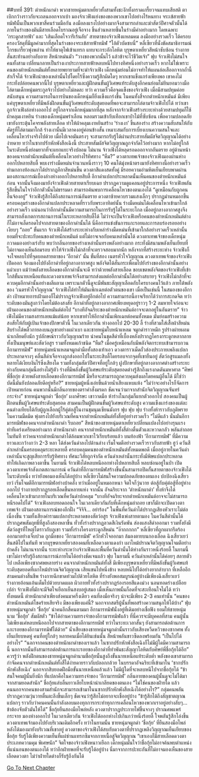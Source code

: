 ##บทที่ 391: ตำหนักผาดำ
พวกชายหนุ่มตาเหยี่ยวทั้งสามทั้งชะงักทั้งกราดเกรี้ยวจนแทบเสียสติ ตาเบิกกว้างราวกับจะถลนออกจากเบ้า มองจ้าเวฟิงแย่งของของพวกเขาไปอย่างไร้หนทาง
จระเข้สายฟ้าทมิฬนั้นเป็นพวกเขาสี่คนร่วมมือกัน ลงมือลงแรงไปอย่างมากจึงสามารถล่าและฆ่าสัตว์ปีศาจตัวนั้นได้ ภายในร่างของมันมีสายเลือดโบราณอยู่เจือจาง ชิ้นส่วนหลายชิ้นในร่างมีค่าอย่างมาก โดยเฉพาะ ‘กระดูกสายฟ้า’ และ ‘เส้นเลือดใจวารีเร้นลับ’
สายตาของจ้าวเฟิงแหลมคม ลงมืออย่างรวดเร็ว ได้ครอบครองวัสดุที่มีมูลค่ามากที่สุดในร่างของจระเข้สายฟ้าทมิฬ
“ไอ้ตัวบัดซบนี่”
หลี่เซียวที่นั่งขัดสมาธิอารมณ์โกรธเกรี้ยวพุ่งพล่าน ทำให้ธาตุไฟเข้าแทรก แทบจะกระอักโลหิต
บุรุษตาเหยี่ยวสีหน้าซับซ้อน ร่างกายสั่นสะท้านอย่างอับอาย สีหน้าหม่นมัว “วางของพวกนั้นไว้ แล้วข้าจะไว้ชีวิตเจ้า”
ฟุบ
จ้าวเฟิงไม่สนใจคนทั้งสาม เปลี่ยนกลายเป็นร่างเงาประกายสายฟ้าหลบหนีไปทางทิศหนึ่งอย่างรวดเร็ว
หากไม่ใช่เพราะคนของตำหนักเหมันต์ทั้งหลายพยายามที่จะฆ่าจ้าวเฟิง เด็กหนุ่มย่อมไม่อาจทำให้แผนล่อเสืออกจากถ้ำนี้สำเร็จได้
จ้าวเฟิงนำของเหล่านั้นไปโดยไร้ซึ่งความรู้สึกผิดใดๆ หากเขาแข็งแกร่งเพียงพอ เขาคงไม่กระทั่งปล่อยคนพวกนี้ไป
บุรุษตาเหยี่ยวและผู้ฝึกตนขั้นผู้วิเศษแท้ระดับสูงอีกคนย่อมไม่ยินยอมวางมือ ไล่ตามเด็กหนุ่มตระกูลจ้าวไปอย่างไม่ลดละ
ทว่า
ความเร็วคือจุดแข็งของจ้าวเฟิง เมื่อมีสามปทุมค่อยสนับสนุน ความสามารถในการบินของเด็กหนุ่มก็ยิ่งแข็งแกร่งขึ้น
ในคนทั้งสี่จากตำหนักเหมันต์ มีเพียงแค่บุรุษตาเหยี่ยวที่มีพลังฝึกตนขั้นผู้วิเศษแท้ระดับสุดยอดที่พอจะสามารถไล่ตามจ้าวเฟิงไปได้ ทว่าเขาถูกจ้าวเฟิงล่อห่างออกไป อยู่ไกลจากเด็กหนุ่มมากที่สุด
หลังจากจ้าวเฟิงสร้างระยะห่างด้วยสามปทุมก็ใช้ผ้าคลุมเงาหยิน ร่างของเด็กหนุ่มพร่าเลือน หลอมรวมเข้ากับเทือกเขาป่าไม้ที่ซับซ้อน
เพื่อความปลอดภัย เขายังกระตุ้นโคจรพลังสายเลือด ทำให้ผ้าคลุมเงาหยินสร้าง ‘ร่างเงา’ ขึ้นสองร่าง สร้างความสับสนให้กับศัตรูที่ไล่ตามมาใกล้
ร่างเงานั้นมีเวลาคงอยู่ค่อนข้างสั้น เหมาะสมกับการเบี่ยงเบนความสนใจและเคลื่อนไหวร่างจริงไปด้วย
เมื่อไปเจอมันตรงๆ จะสามารถรับรู้ได้ผ่านประสาทสัมผัสจิตวิญญาณได้อย่างง่ายดาย ทว่าในซากปรักหักพังสือเฉิงนี้ ประสาทสัมผัสจิตวิญญาณถูกจำกัดไว้อย่างมาก หากไม่อยู่ใกล้ในระดับหนึ่งย่อมยากที่จะแยกแยะจริงปลอม
ไม่นาน
จ้าวเฟิงได้หลุดรอดออกจากอันตราย อยู่ด้านหน้าของคนจากตำนักเหมันต์ที่เคลื่อนไหวอย่างไร้ทิศทาง
“หืม?”
ดวงตาเทพเจ้าของจ้าวเฟิงมองผ่านห่างออกไปหลายสิบลี้ พบเงาร่างมืดหม่นจำนวนหนึ่งราวๆ 10 คนได้มุ่งหน้าตรงมายังทิศทางนี้อย่างรวดเร็ว
ท่ามกลางท้องนภาได้ปรากฏอีกาสีหม่นขึ้น ดวงตาสีแดงสดทั้งคู่ มีรอยความอำมหิตเย็นเยียบพาดผ่าน มองสถานการณ์เบื้องล่างห่างออกไปหลายสิบลี้
อีกาดำแปลกประหลาดนั้นเห็นคนของตำหนักเหมันต์ก่อน จากนั้นจึงมองมายังจ้าวเฟิงด้วยสายตาเรียบเฉย ปรากฏความดูแคลนอยู่ประการหนึ่ง
จ้าวเฟิงพลันรู้สึกขึ้นในใจว่าอีกาตัวนั้นไม่ธรรมดา สามารถค้นพบการเคลื่อนไหวของตนเองได้
“ดูเหมือนกับถูกคนอื่นจ้องอยู่”
จ้าวเฟิงรู้สึกได้ถึงสถานการณ์อันตราย ดวงตาซ้ายควบรวมแสงเล็กๆ ปรากฏม่านหมอกขึ้นครอบคลุมร่างของอีกาดำแปลกประหลาดที่ราวกับพระอาทิตย์นั้น ร่างมืดหม่นได้เคลื่อนไหวเข้ามาใกล้อย่างรวดเร็ว
แน่นอนว่าอีกาดำนั้นมีความสามารถในการรับรู้ได้ในระยะไกล เมื่ออยู่กลางอากาศสูงจึงสามารถสังเกตการสถานการณ์ในระยะหลายสิบลี้ได้
ไม่ว่าจะเป็นจ้าวเฟิงหรือคนของตำหนักเหมันต์ต่างก็ไม่อาจเล็ดรอดไปจากสายตาของอีกาดำนั้นได้
นี่คือการแข่งขันการแกะรอยและการลบร่องรอยอย่างเงียบๆ
“ถอย”
ขั้นแรก จ้าวเฟิงได้สร้างระยะห่างกับเหล่าร่างมืดหม่นที่เข้ามาใกล้อย่างรวดเร็วเหล่านั้น ยอมที่จะปะทะกับคนของตำหนักเหมันต์ แต่ไม่อาจเจอกับคนเหล่านั้นได้
ดวงตาเทพเจ้าของเด็กหนุ่มกวาดมองอย่างเร่งรีบ พบว่ากลิ่นอายของร่างเหล่านั้นทรงพลังอย่างมาก กระทั่งมีสนามพลังเย็นเยียบที่ไม่อาจมองเห็นล้อมรอบ ทำให้จ้าวเฟิงไม่กล้าที่จะตรวจสอบมากนัก
หลังจากที่สร้างระยะห่าง จ้าวเฟิงก็จงใจหลบไปที่จุดบอดสายตาของ ‘อีกาดำ’ นั้น
ขั้นที่สอง
เนตรหัวใจวิญญาณ
ดวงตาเทพเจ้าของจ้าวเฟิงเปิดออก จ้องมองไปยังอีกาดำที่อยู่กลางอากาศสูง
พลังจิตได้สั่นกระเพื่อมไปยังร่างของอีกาดำนั้นอย่างแผ่วเบา
แม้ว่าพลังสายเลือดของอีกาดำนั้นจะดี ทว่าด้วยพลังสายเลือด ขอบเขตพลังจิตของจ้าวเฟิงที่เข้าใกล้ขั้นนายเหนือแท้และดวงตาเทพเจ้าจึงสามารถส่งผลต่ออีกาดำนั้นได้อย่างสบายๆ
จ้าวเฟิงไม่กล้าที่จะควบคุมอีกาดำนั้นอย่างผลีผลาม เพราะนกตัวนี้ดูจะมีพันธะสัญญาเลือดกับใครบางคนไว้แล้ว
ภายใต้พลังของ ‘เนตรหัวใจวิญญาณ’ จ้าวเฟิงได้ทำให้มันเพิกเฉยต่อตัวตนของเขา
เมื่อเป็นเช่นนี้
ในสมองของอีกาดำ เป้าหมายการเฝ้ามองก็ไม่ปรากฏจ้าวเฟิงอยู่อีกต่อไป ความสามารถนี้อาจเรียกได้ว่าการสะกดจิต ทว่าระดับของมันสูงกว่าโดยไม่ต้องสงสัย
อีกาดำที่อยู่กลางอากาศเพียงหยุดอยู่ราวๆ 1-2 ลมหายใจก่อนจะเฝ้ามองคนของตำหนักเหมันต์ต่อไป
“บางทีอัจฉริยะของตำหนักเหมันต์อาจจะตกอยู่ในอันตราย”
จ้าวเฟิงไม่มีความสงสารเลยแม้แต่น้อย
หากเขาทำให้อีกาดำนั้นเพิกเฉยต่อคนทั้งหมด มันย่อมสร้างความสงสัยให้กับผู้เป้นเจ้าของปักษาตัวนี้
ในเวลาเดียวกัน
ห่างออกไป 20-30 ลี้ ร่างที่สวมใส่เสื้อผ้าสีหม่นสิบร่างได้พลิ้วกายลงบนภูเขาอย่างแผ่วเบา
และชายหนุ่มใบหน้าแหลม จมูกดำราวหมึก รูปร่างผ่ายผอมน่าเกลียดยิ่งนัก รูปลักษณ์ราวกับวิญญาณร้าย นำคนในชุดสีดำที่เบื้องหลังปรากฏโครงกระดูกหลากลาย ทั้งเป็นมนุษย์และสัตว์อสูร รวมทั้งหมดเก้าชนิด
“หืม? เมื่อครู่เหมือนกับมีพลังจิตกระทบเข้ามารบกวนอีกามารทมิฬ”
ชายหนุ่มหน้าแหลมจมูกดำมือทั้งสองเท้าเอว ดวงตาราวเม็ดถั่วส่องประกายเพลิงแปลกประหลาดจางๆ
คลื่นสีดำเจือจางถูกส่งออกไปในระยะสิบลี้โดยรอบจากจุดที่เขายืนอยู่ สัตว์อสูรแมลงทั้งหลายได้เงียบงันไร้ซึ่งเสียงใด
รวมทั้งกลุ่มสัตว์ปีศาจที่อยู่ใกล้ๆ ฝูงปักษาที่อยู่กลางอากาศต่างสร้างระยะห่างกับคนกลุ่มนี้อย่างไม่รู้ตัว
ร่างที่มีพลังขั้นผู้วิเศษแท้ระดับสุดยอดต่างรู้สึกถึงแรงกดดันมหาศาล
“ศิษย์พี่ชื่อกุ่ย ด้วยพลังสายเลือดของอีกามารทมิฬ มีหรือจะสามารถถูกควบคุมส่งผลโดยคนผู้อื่นได้ มิใช่ว่าบัดนี้มันยังปลอดภัยดีอยู่หรือ?”
ชายหนุ่มผู้หนึ่งเอ่ยขึ้นด้วยน้ำเสียงแหบแห้ง
“ไม่ว่าจะอย่างไรก็จัดการเป้าหมายก่อน คนพวกนั้นมีกลิ่นอายของตราคำสั่งมรดก ชัดเจนว่ามาจากสำนักจิตวิญญาณจันทร์กระจ่าง”
ชายหนุ่มจมูกดำ ‘ชื่อกุ่ย’ ผงกศีรษะ
เขาวาดมือ ห้าร่างในกลุ่มก็แยกตัวออกไป สองคนเป็นผู้ฝึกตนขั้นผู้วิเศษแท้ระดับสุดยอด สามคนเป็นผู้ฝึกตนขั้นผู้วิเศษแท้ระดับสูง ความแข็งแกร่งของแต่ละคนต่างเทียบได้กับผู้ถูกเลือกผู้ไร้คู่ต่อสู้ในงานชุมนุมเซียนมังกร
ฟุบ ฟุบ ฟุบ
ร่างทั้งห้าราวกับภูติพรายในความมืดมิด พุ่งตรงไปยังบริเวณที่คนจากตำหนักเหมันต์ทั้งสี่อยู่อย่างรวดเร็ว
“ไม่ดีแล้ว นั่นมันอีกามารทมิฬของคนจากตำหนักผาดำ รีบถอย”
สีหน้าของชายหนุ่มตาเหยี่ยวเปลี่ยนแปลงไปอย่างรุนแรง ท่าทีเคร่งเครียดอย่างมาก
ตำหนักผาดำ
คนจากตำหนักเหมันต์ทั้งสี่ต่างตื่นตัวและหวาดกลัว พลันล่าถอยในทันที
ทว่าคนจากตำหนักผาดำได้ล้อมพวกเขาไว้เรียบร้อยแล้ว
บนท้องฟ้า ‘อีกามารทมิฬ’ ที่มีความยาวและกว้างกว่า 2-3 หลา ได้ส่งควันดำลงไปด้านล่าง เริ่มโจมตีอย่างรวดเร็วราวกับสายฟ้า
ฮูว์
ควันสีดำเหล่านั้นครอบคลุมระยะหลายลี้ ครอบคลุมคนของตำหนักเหมันต์ทั้งหมดพอดี
เมื่ออยู่ภายในควันดำเหล่านั้นจะสูญเสียการรับรู้ทิศทาง ทัศนะวิสัยถูกจำกัด ควันดำเหล่านั้นกระทั่งมีพิษแปลกประหลาด ทำให้เกิดภาพลวงตาขึ้น
ในยามนี้
จ้าวเฟิงได้หลบหนีออกห่างไปหลายสิบลี้ หลบซ่อนอยู่ในป่า เปิดดวงตาเทพเจ้าสังเกตสถานการณ์
ควันดำที่อีกามารทมิฬสร้างขึ้นนั้นสามารถปิดกั้นสายตาของจ้าวเฟิงได้ในระดับหนึ่ง ทว่ายังพอมองเห็นได้อยู่บ้าง
หลี่เซียวไม่สนใจความปลอดภัยของตนเอง ปกป้องฉิงเสี่ยวเยว่ เริ่มโจมตีอีกามารทมิฬอย่างบ้าคลั่ง ทว่าเมื่ออยู่ในหมอกหนา จิตใจก็วุ่นวาย ต่อสู้กับคุ่ต่อสู้ที่อยู่ห่างออกไป ร่างกายปรากฏรอยเลือดขึ้นหลายแห่ง
จากนั้น อัจฉริยะจาก ‘ตำหนักผาดำ’ ทั้งห้าจึงได้เคลื่อนไหวเข้ามาภายในบริเวณที่ควันดำปกคลุม
“บางทีอัจฉริยะจากตำหนักเหมันต์อาจจะไม่สามารถหนีรอดไปได้”
จ้าวเฟิงลอบทอดถอนใจ
ในเวลาเดียวกันกับที่เด็กหนุ่มล่าถอย เขาก็มักจะเปิดดวงตาเทพเจ้า เฝ้ามองสถานการณ์ของอีกฝั่ง
“จิจิจิ... อย่าร้อง”
ในพื้นที่ควันดำได้ปรากฏเสียงหัวเราะไม่ต่อเนื่องขึ้น รวมทั้งเสียงคำรามแปลกประหลาดของสัตว์อสูร
จ้าวเฟิงเพ่งสายตามอง ในควันสีดำนั้นได้ปรากฏศพสัมฤทธิ์ที่สูงถึงสองหลาขึ้น ทั่วทั้งร่างปรากฏลวดสีเงินรัดพัน ส่องแสงสีดำออกมา
รวมทั้งยังมีสัตว์อสูรที่ใหญ่โตราวกับภูเขา รวมทั้งร่างโครงกระดูกสีหม่น
“อ๊ากกกกก”
หลี่เซียวที่ถูกเผากรีดร้องออกมาอย่างเจ็บปวด ถูกมือของ ‘อีกามารทมิฬ’ ควักหัวใจออกมา ล้มลงตายบนกองเลือด
ฉิงเสี่ยวเยว่ สิ้นสติไปในทันที
พวกบุรุษตาเหยี่ยวสองคนที่เหลือดวงตาแดงกำ เผาไหม้ปราณจิตวิญญาณโจมตีอย่างบ้าคลั่ง
ไม่นานจากนั้น
ระยะห่างระหว่างจ้าวเฟิงและพื้นที่ควันดำนั้นได้ห่างกันราวหนึ่งร้อยลี้ ในยามนี้เขาไม่อาจรับรู้ถึงสถานการณ์ภายในได้อย่างชัดเจนแล้ว
ฟุบ
ในยามนี้ ควันดำเหล่านั้นได้ค่อยๆ สลายตัวไป เหลือเพียงซากศพหลายร่าง
คนจากตำหนักเหมันต์ทั้งสี่ มีเพียงบุรุษตาเหยี่ยวที่มีพลังขั้นผู้วิเศษแท้ระดับสุดยอดที่เผาไหม้ปราณจิตวิญญาณ เสียแขนไปหนึ่งข้าง หลบหนีไปได้อย่างยากลำบาก
ที่เหลืออีกสามคนต่างสิ้นชีพ ร่างกายฉีกขาดท่วมไปด้วยโลหิต ที่ร่างยังพอสมบูรณ์อยู่บ้างมีเพียงฉิงเสี่ยวเยว่ ร่างกายอ้อนแอ้นเต็มไปด้วยบาดแผล ผิวกายทั่วทั้งร่างปรากฏร่องรอยสีแดงม่วง นอนทอดร่างเปลือยเปล่า
จ้าวเฟิงที่มักจะมีจิตใจเยือกเย็นสงบอยู่เสมอ เมื่อเห็นภาพนั้นก็อดที่จะสะเทือนใจไม่ได้
ทว่าทั้งหมดนี้ ตำหนักผาดำเพียงส่งคนมาครึ่งเดียว คนที่ลงมือจริงๆ น่าจะมีเพียง 2-3 คนเท่านั้น
“คนของตำหนักเหมันต์โชคร้ายเสียจริง มีของเพียงแค่นี้? นอกจากสตรีผู้นั้นที่พอสร้างความสนุกให้ได้บ้าง”
ฟุ่บ
ชายหนุ่มจมูกดำ ‘ชื่อกุ้ย’ นำคนอีกสี่คนตามมา
อีกามารทมิฬนั่งอยู่ที่เดิมอย่างเชื่อฟัง ยอมให้ชายหนุ่มนาม ‘ชื่อกุ้ย’ สัมผัสตัว
“ข้าได้อ่านความทรงจำของอีกามารทมิฬแล้ว ที่นี่ควรจะมีบุคคลที่สาม คนผู้นั้นไม่เพียงแค่หลบหนีออกไปจากสายตาของอีกามารทมิฬ ทว่าในระยะเวลาสั้นๆ ยังสามารถต่อต้านการแกะรอยของอีกามารทมิฬได้ด้วย”
น้ำเสียงของชายหนุ่มจมูกดำนั้นราวกับเสียงหวีดหวิวของซากศพ ทั้งเย็นเยียบหดหู่
คนที่อยู่ใกล้ๆ หลายคนเมื่อได้ยินเช่นนั้น สีหน้าพลันขาวซีดลงพร้อมกัน
“เป็นไปได้อย่างไร”
“นอกจากคนของตำหนักผาดำของเราแล้ว ในซากปรักหักพังสือเฉิงก็ไม่มีผู้ใดมีความสามารถนี้ นอกจากนั้นยังสามารถต่อต้านการแกะรอยของอีกาดำที่ทำพันธะสัญญาโลหิตกับศิษย์พี่ชื่อกุ้ยได้อีก”
ควรรู้ว่า
พลังฝึกตนของชายหนุ่มจมูกดำนามชื่อกุ้ยนั้นสูงถึงขั้นนายเหนือแท้ระดับต่ำ พลังของเขาสามารถกำจัดคนจากตำหนักเหมันต์ทั้งสี่ได้ง่ายดายราวกับปลอกกล้วย
ในบรรดาอัจฉริยะที่เข้ามาใน ‘ซากปรักหักพังสือเฉิง’ นอกจากสิบยอดฝีอมือขั้นนายเหนือแล้วแล้ว ไม่มีผู้ใดที่จะหลบหนีไปจากชื่อกุ้ยได้
“ข้าสนใจคนผู้นั้นยิ่งนัก ที่แปลกคือในความทรงจำของ ‘อีกามารทมิฬ’ กลิ่นอายของคนผู้นั้นดูจะไม่ได้มาจากสามยอดสำนัก”
ชื่อกุ้ยแล่บลิ้นยาวเลียใบหน้าน่าเกลียดของตนเอง
“ไม่ใช่คนของฝ่ายใด แล้วคนนอกจากคนของสามสำนักจะสามารถเข้ามาในนซากปรักหักพังสือเฉิงได้อย่างไร?”
กลุ่มคนพลันปรากฏความวุ่นวายตื่นตะลึงขึ้นเล็กๆ ชัดเจนว่ารู้สึกไม่อยากจะเชื่ออยู่บ้าง
“ข้ารู้สึกได้ถึงสัญชาตญาณแปลกๆ ราวกับว่าคนคนนั้นกำลังลอบมองทุกการกระทำทุกการเคลื่อนไหวของพวกเราอยู่อย่างลับๆ... ข้าต้องจับตัวมันให้ได้”
ชื่อกุ้ยยืนสองมือไพล่หลัง ดวงตาปรากฏประกายไฟขึ้นจางๆ ปราณศพแพร่กระจาย มองห่างออกไป
ในเวลาเดียวกัน
จ้าวเฟิงได้ออกห่างไปเกินกว่าหนึ่งร้อยลี้ ใจพลันรู้สึกโล่งขึ้น ดวงตาเทพเจ้ามองไปยังบริเวณเดิมอีกครั้ง
ทว่าในยามนั้น ชายหนุ่มจมูกดำ ‘ชื่อกุ้ย’ ที่ยืนสองมือไพล่หลังได้มองมายังบริเวณที่เขาอยู่
ดวงตาของจ้าวเฟิงได้สบกับดวงตาที่ปรากฏเพลิงวิญญาณเย็นเยียบของชื่อกุ้ย รับรู้ได้เพียงความเย็นที่แผ่ซ่านแทรกซึมจากกายเนื้อสู่จิตวิญญาณ
“เขาเองก็มีสายเลือดดวงตาประเภทความคุม พิเศษนัก”
จิตใจของจ้าวเฟิงหนาวเยือก เด็กหนุ่มมั่นใจว่าชื่อกุ้ยไม่อาจค้นพบตำแหน่งที่แน่นอนของตนเองได้ ทว่าอีกฝ่ายพอที่จะรับรู้ได้อยู่บ้าง
นี่มาจากการปะทะกันที่ไม่อาจมองเห็นของสายเลือดดวงตา ไม่ว่าฝ่ายใดต่างก็รับรู้ถึงกันได้


[Go To Next Chapter]( ./171.md)